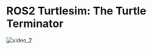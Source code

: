 # ROS2 Turtlesim: The Turtle Terminator


![video_2](https://github.com/user-attachments/assets/cc9e82dd-69d4-4053-91a1-4166b7e1a548)

